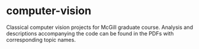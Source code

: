 # computer-vision

Classical computer vision projects for McGill graduate course. Analysis and descriptions accompanying the code can be found in the PDFs with corresponding topic names.
